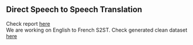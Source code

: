## Direct Speech to Speech Translation
Check report <a href='https://github.com/Sachi-27/SOC-S2ST/blob/main/S2ST_Report.pdf'>here</a><br>
We are working on English to French S2ST. Check generated clean dataset <a href="https://iitbacin-my.sharepoint.com/personal/190100127_iitb_ac_in/_layouts/15/onedrive.aspx?id=%2Fpersonal%2F190100127%5Fiitb%5Fac%5Fin%2FDocuments%2Ftest%2Dclean&ga=1">here</a>
